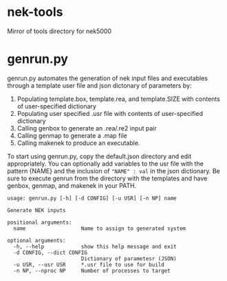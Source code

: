 nek-tools
=========

Mirror of tools directory for nek5000

# genrun.py

genrun.py automates the generation of nek input files and executables through a template user file and json dictonary of parameters by:
  1. Populating template.box, template.rea, and template.SIZE with contents of user-specified dictionary
  2. Populating user specified .usr file with contents of user-specified dictionary
  3. Calling genbox to generate an .rea/.re2 input pair
  4. Calling genmap to generate a .map file
  5. Calling makenek to produce an executable.

To start using genrun.py, copy the default.json directory and edit appropriately.  You can optionally add variables to the usr file with the pattern {NAME} and the inclusion of `"NAME" : val` in the json dictionary.  Be sure to execute genrun from the directory with the templates and have genbox, genmap, and makenek in your PATH.

```
usage: genrun.py [-h] [-d CONFIG] [-u USR] [-n NP] name

Generate NEK inputs

positional arguments:
  name                  Name to assign to generated system

optional arguments:
  -h, --help            show this help message and exit
  -d CONFIG, --dict CONFIG
                        Dictionary of parametesr (JSON)
  -u USR, --usr USR     *.usr file to use for build
  -n NP, --nproc NP     Number of processes to target
```
